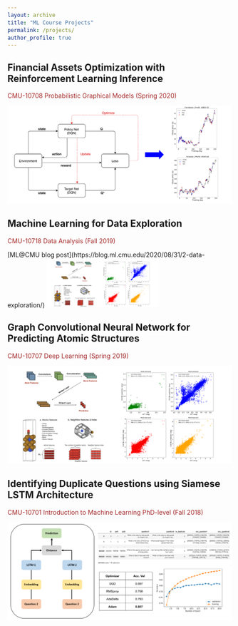 ```yaml
---
layout: archive
title: "ML Course Projects"
permalink: /projects/
author_profile: true
---
```


## Financial Assets Optimization with Reinforcement Learning Inference
<p style="color:brown; font-size: 20xp;">CMU-10708 Probabilistic Graphical Models (Spring 2020)</p>
<a href="../files/projects/10708.pdf" target="_blank" rel="noopener noreferrer"><i class="fas fa-fw fa-file-pdf zoom" aria-hidden="true"></i></a>
<img src="../images/projects/10708.png">

## Machine Learning for Data Exploration
<p style="color:brown; font-size: 20xp;">CMU-10718 Data Analysis (Fall 2019)</p>
[ML@CMU blog post](https://blog.ml.cmu.edu/2020/08/31/2-data-exploration/)

<img src="../images/projects/10707.png" style="width:50%;">

## Graph Convolutional Neural Network for Predicting Atomic Structures
<p style="color:brown; font-size: 20xp;">CMU-10707 Deep Learning (Spring 2019)</p>
<a href="../files/projects/10707.pdf" target="_blank" rel="noopener noreferrer"><i class="fas fa-fw fa-file-pdf zoom" aria-hidden="true"></i></a>
<img src="../images/projects/10707.png">

## Identifying Duplicate Questions using Siamese LSTM Architecture
<p style="color:brown; font-size: 20xp;">CMU-10701 Introduction to Machine Learning PhD-level (Fall 2018)</p>
<a href="../files/projects/10701.pdf" target="_blank" rel="noopener noreferrer"><i class="fas fa-fw fa-file-pdf zoom" aria-hidden="true"></i></a>
<img src="../images/projects/10701.png">